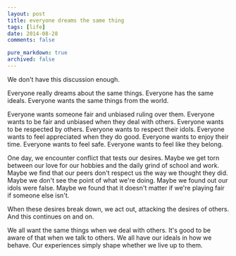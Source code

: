 ```yaml
---
layout: post
title: everyone dreams the same thing
tags: [life]
date: 2014-08-28
comments: false

pure_markdown: true
archived: false
---
```


We don't have this discussion enough.

Everyone really dreams about the same things. Everyone has the same ideals. Everyone wants the same things from the world. 

Everyone wants someone fair and unbiased ruling over them. Everyone wants to be fair and unbiased when they deal with others. Everyone wants to be respected by others. Everyone wants to respect their idols. Everyone wants to feel appreciated when they do good. Everyone wants to enjoy their time. Everyone wants to feel safe. Everyone wants to feel like they belong.

One day, we encounter conflict that tests our desires. Maybe we get torn between our love for our hobbies and the daily grind of school and work. Maybe we find that our peers don't respect us the way we thought they did. Maybe we don't see the point of what we're doing. Maybe we found out our idols were false. Maybe we found that it doesn't matter if we're playing fair if someone else isn't.

When these desires break down, we act out, attacking the desires of others. And this continues on and on.

We all want the same things when we deal with others. It's good to be aware of that when we talk to others. We all have our ideals in how we behave. Our experiences simply shape whether we live up to them.